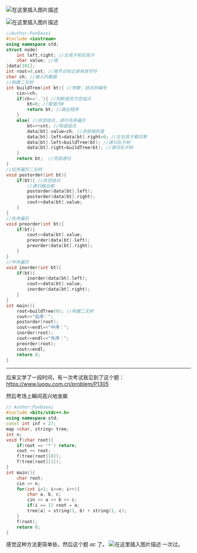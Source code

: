 ![在这里插入图片描述](https://pic.2ge.org/cdn/?url=https://img-blog.csdnimg.cn/46fad83deca5480895ab86d75e8c3f0d.png?x-oss-process=image/watermark,type_ZHJvaWRzYW5zZmFsbGJhY2s,shadow_50,text_Q1NETiBA5r2Y6YGT54a5,size_20,color_FFFFFF,t_70,g_se,x_16)

![在这里插入图片描述](https://pic.2ge.org/cdn/?url=https://img-blog.csdnimg.cn/1a49e7d1cb654ce0b82f7b36995b5735.png?x-oss-process=image/watermark,type_ZHJvaWRzYW5zZmFsbGJhY2s,shadow_50,text_Q1NETiBA5r2Y6YGT54a5,size_20,color_FFFFFF,t_70,g_se,x_16)

```cpp
//Author:PanDaoxi
#include <iostream>
using namespace std;
struct node{
	int left,right; //左孩子和右孩子
	char value; //值 
}data[101];
int root=0,cnt; //根节点和记录有效字符
char ch; //输入的数据
//构建二叉树
int buildTree(int bt){ //参数：结点的编号 
	cin>>ch;
	if(ch=='.'){ //判断是否为空结点
		bt=0; //赋值为0 
		return bt; //跳出程序 
	} 
	else{ //非空结点，进行先序遍历 
		bt=++cnt; //构造结点 
		data[bt].value=ch; //存放根的值 
		data[bt].left=data[bt].right=0; //左右孩子都归零 
		data[bt].left=buildTree(bt); //递归左子树
		data[bt].right=buildTree(bt); //递归右子树 
	}
	return bt;  //完成递归 
} 
//后序遍历二叉树
void postorder(int bt){
	if(bt){ //非空结点 
		//递归输出根 
		postorder(data[bt].left);
		postorder(data[bt].right);
		cout<<data[bt].value;
	}
} 
//先序遍历
void preorder(int bt){
	if(bt){
		cout<<data[bt].value;
		preorder(data[bt].left);
		preorder(data[bt].right);
	}
} 
//中序遍历
void inorder(int bt){
	if(bt){
		inorder(data[bt].left);
		cout<<data[bt].value;
		inorder(data[bt].right);
	}
} 
int main(){
	root=buildTree(0); //构建二叉树 
	cout<<"后序：";
	postorder(root);
	cout<<endl<<"中序：";
	inorder(root);
	cout<<endl<<"先序：";
	preorder(root);
	cout<<endl; 
	return 0;
}
```

---

后来又学了一段时间，有一次考试我见到了这个题：
<https://www.luogu.com.cn/problem/P1305>

然后考场上瞬间高兴地发飙

```cpp
// Author:PanDaoxi
#include <bits/stdc++.h>
using namespace std;
const int inf = 27;
map <char, string> tree;
int n;
void f(char root){
	if(root == '*') return;
	cout << root;
	f(tree[root][0]);
	f(tree[root][1]);
}
int main(){
	char root;
	cin >> n;
	for(int i=1; i<=n; i++){
		char a, b, c;
		cin >> a >> b >> c;
		if(i == 1) root = a;
		tree[a] = string(1, b) + string(1, c);
	}
	f(root);
	return 0;
}
```
感觉这种方法更简单些，然后这个题 $ac$ 了。
![在这里插入图片描述](https://pic.2ge.org/cdn/?url=https://img-blog.csdnimg.cn/7e4e1327016f43b5bae0e32a4ac819e0.png)
一次过。

